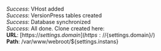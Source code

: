 *Success*: VHost added  
*Success*: VersionPress tables created  
*Success*: Database synchronized  
*Success*: All done. Clone created here:  
**URL**: [https://${settings.domain}](https://${settings.domain}/)  
**Path**:  /var/www/webroot/${settings.instans}  
